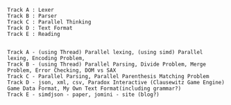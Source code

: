     Track A : Lexer 
    Track B : Parser
    Track C : Parallel Thinking
    Track D : Text Format 
    Track E : Reading
    
    
    Track A - (using Thread) Parallel lexing, (using simd) Parallel lexing, Encoding Problem, 
    Track B - (using Thread) Parallel Parsing, Divide Problem, Merge Problem, Error Checking, DOM vs SAX
    Track C - Parallel Parsing, Parallel Parenthesis Matching Problem
    Track D - json, xml, csv, Paradox Interactive (Clausewitz Game Engine) Game Data Format, My Own Text Format(including grammar?)
    Track E - simdjson - paper, jomini - site (blog?)
    
